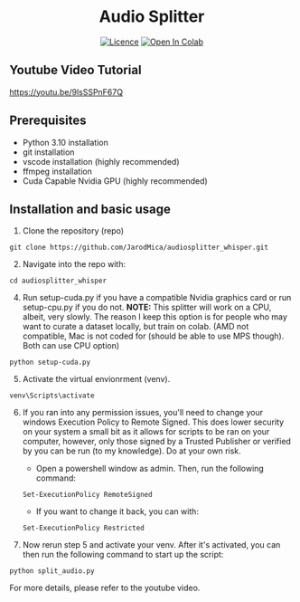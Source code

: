 <div align="center">

<h1>Audio Splitter</h1>

[![Licence](https://img.shields.io/badge/LICENSE-MIT-green.svg?style=for-the-badge)](https://raw.githubusercontent.com/filispeen/audiosplitter_whisper_headless/colab/LICENSE)
[![Open In Colab](https://img.shields.io/badge/Colab-F9AB00?style=for-the-badge&logo=googlecolab&color=525252)](https://colab.research.google.com/github/filispeen/audiosplitter_whisper_headless/blob/colab/Audio_Splitter.ipynb)
</div>

## Youtube Video Tutorial
https://youtu.be/9lsSSPnF67Q

## Prerequisites
- Python 3.10 installation
- git installation
- vscode installation (highly recommended)
- ffmpeg installation
- Cuda Capable Nvidia GPU (highly recommended)

## Installation and basic usage
1. Clone the repository (repo)
```
git clone https://github.com/JarodMica/audiosplitter_whisper.git
```

2. Navigate into the repo with:
```
cd audiosplitter_whisper
``` 

4. Run setup-cuda.py if you have a compatible Nvidia graphics card or run setup-cpu.py if you do not. **NOTE:** This splitter will work on a CPU, albeit, very slowly.  The reason I keep this option is for people who may want to curate a dataset locally, but train on colab. (AMD not compatible, Mac is not coded for (should be able to use MPS though).  Both can use CPU option)

```
python setup-cuda.py
```

5. Activate the virtual envionrment (venv).
```
venv\Scripts\activate
```

6. If you ran into any permission issues, you'll need to change your windows Execution Policy to Remote Signed.  This does lower security on your system a small bit as it allows for scripts to be ran on your computer, however, only those signed by a Trusted Publisher or verified by you can be run (to my knowledge).  Do at your own risk.
    - Open a powershell window as admin.  Then, run the following command:

    ```
    Set-ExecutionPolicy RemoteSigned
    ```

    - If you want to change it back, you can with:
    ```
    Set-ExecutionPolicy Restricted
    ```

7. Now rerun step 5 and activate your venv.  After it's activated, you can then run the following command to start up the script:
```
python split_audio.py
```

For more details, please refer to the youtube video.
